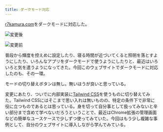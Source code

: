 ```yaml
---
title: ダークモード対応
---
```

[r7kamura.com](https://r7kamura.com/)をダークモードに対応した。

![](https://lh5.googleusercontent.com/HQIL0KHQDUEfW0uYhOHReFhYPGnml_ExTb2ZNzWM119XnwOFpCIhEW-JuZxFUV8bQy5zr7YsHlA_-Yv0TdVPIuAp0x2y7vBLWpi3cu7Qfd0Bz1K-P3iu52N9vlMgLblB4Ekbw8mBsh5095OPO7_vIzNF2CTUX-NbtWoO7Q_LynwmBoctChDtM1C-AYJY "変更後")

![](https://lh4.googleusercontent.com/IxGVDFkwlIHuPwrWGPsbE92iRMoJf6uRH79y137vdLPd5ExdldkPNNKssw7lDxuct77fB0MqE8qBDqiOW67JFgONtP-T3FnE0dphgGlLd9oZKh6tXrivNK6DuBVXu4gVnFRiBLpYMdT3Sq5m1XrOdtOlNwZWJDqkYkfBRkgElv2LAb_8TcmK2qL2vEz8 "変更前")

普段から輝度を控えめに設定したり、寝る時間が近づいてくると照明を落とすようにしたり、いろんなアプリをダークモードで使うようにしたりと、最近はいろいろと気を遣うようになってきた。今回このウェブサイトでダークモードに対応したのも、その一環。

モードの切り替えボタンは無し。無いほうが良いと思っている。

変更にあたり、ついでに内部実装に[Tailwind CSS](https://tailwindcss.com/)を使うものに切り替えてみた。Tailwind CSSにはそこまで思い入れは無いものの、特定の条件下で非常に役に立つものであるとは思っている。身を切って自分事として扱ってみないと辛い部分まで含めて学べないだろうということで、最近はChrome拡張の管理画面などの簡単なユースケースで少しずつ使ってみていた。今回はもう少し複雑な事例として、自分のウェブサイトに導入しながら学んでみている。
